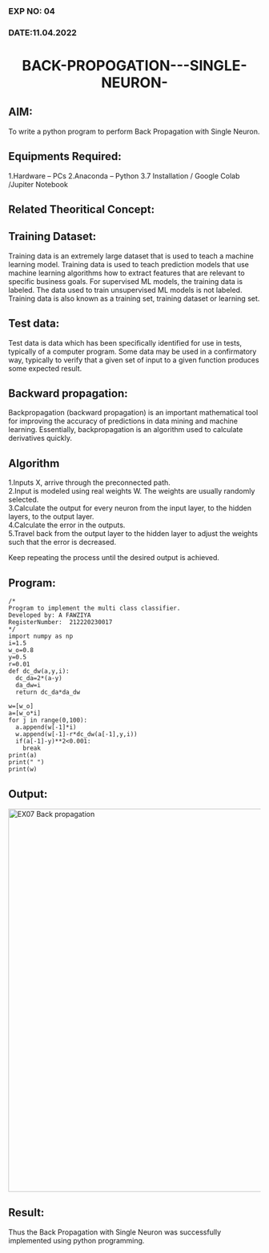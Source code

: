 ### EXP NO: 04
### DATE:11.04.2022
# <p align="center">BACK-PROPOGATION---SINGLE-NEURON-</p>

## AIM:
To write a python program to perform Back Propagation with Single Neuron.

## Equipments Required:
1.Hardware – PCs
2.Anaconda – Python 3.7 Installation / Google Colab /Jupiter Notebook

## Related Theoritical Concept:

## Training Dataset:
Training data is an extremely large dataset that is used to teach a machine learning model. Training data is used to teach prediction models that use machine learning algorithms how to extract features that are relevant to specific business goals. For supervised ML models, the training data is labeled. The data used to train unsupervised ML models is not labeled. Training data is also known as a training set, training dataset or learning set.

## Test data:
Test data is data which has been specifically identified for use in tests, typically of a computer program. Some data may be used in a confirmatory way, typically to verify that a given set of input to a given function produces some expected result.

## Backward propagation:
Backpropagation (backward propagation) is an important mathematical tool for improving the accuracy of predictions in data mining and machine learning. Essentially, backpropagation is an algorithm used to calculate derivatives quickly.

## Algorithm
1.Inputs X, arrive through the preconnected path.<br>
2.Input is modeled using real weights W. The weights are usually randomly selected.<br>
3.Calculate the output for every neuron from the input layer, to the hidden layers, to the output layer.<br>
4.Calculate the error in the outputs.<br>
5.Travel back from the output layer to the hidden layer to adjust the weights such that the error is decreased.<br>

Keep repeating the process until the desired output is achieved.

## Program:
```
/*
Program to implement the multi class classifier.
Developed by: A FAWZIYA
RegisterNumber:  212220230017
*/
import numpy as np
i=1.5    
w_o=0.8  
y=0.5    
r=0.01   
def dc_dw(a,y,i):
  dc_da=2*(a-y)
  da_dw=i
  return dc_da*da_dw
  
w=[w_o]
a=[w_o*i]
for j in range(0,100):
  a.append(w[-1]*i)
  w.append(w[-1]-r*dc_dw(a[-1],y,i))
  if(a[-1]-y)**2<0.001:
    break
print(a)
print(" ")
print(w)
```

## Output:
<img width="766" alt="EX07 Back propagation" src="https://user-images.githubusercontent.com/75235022/164525688-6fc5c149-e3a5-43bb-ae8f-11d25d95c398.png">

## Result:
Thus the Back Propagation with Single Neuron was successfully implemented using python programming.

